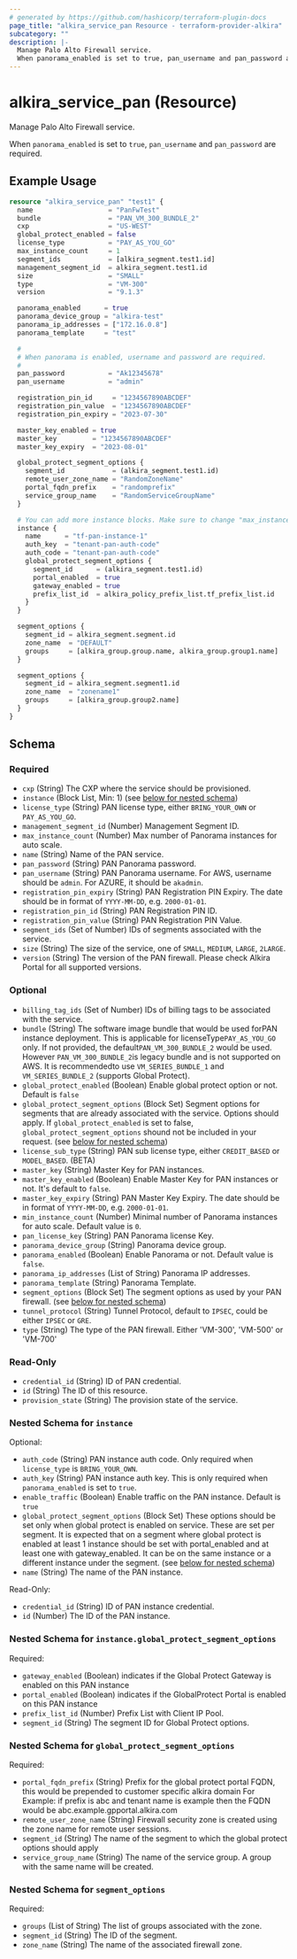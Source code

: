 ```yaml
---
# generated by https://github.com/hashicorp/terraform-plugin-docs
page_title: "alkira_service_pan Resource - terraform-provider-alkira"
subcategory: ""
description: |-
  Manage Palo Alto Firewall service.
  When panorama_enabled is set to true, pan_username and pan_password are required.
---
```


# alkira_service_pan (Resource)

Manage Palo Alto Firewall service.

When `panorama_enabled` is set to `true`, `pan_username` and `pan_password` are required.

## Example Usage

```terraform
resource "alkira_service_pan" "test1" {
  name                   = "PanFwTest"
  bundle                 = "PAN_VM_300_BUNDLE_2"
  cxp                    = "US-WEST"
  global_protect_enabled = false
  license_type           = "PAY_AS_YOU_GO"
  max_instance_count     = 1
  segment_ids            = [alkira_segment.test1.id]
  management_segment_id  = alkira_segment.test1.id
  size                   = "SMALL"
  type                   = "VM-300"
  version                = "9.1.3"

  panorama_enabled      = true
  panorama_device_group = "alkira-test"
  panorama_ip_addresses = ["172.16.0.8"]
  panorama_template     = "test"

  #
  # When panorama is enabled, username and password are required.
  #
  pan_password           = "Ak12345678"
  pan_username           = "admin"

  registration_pin_id     = "1234567890ABCDEF"
  registration_pin_value  = "1234567890ABCDEF"
  registration_pin_expiry = "2023-07-30"

  master_key_enabled = true
  master_key         = "1234567890ABCDEF"
  master_key_expiry  = "2023-08-01"

  global_protect_segment_options {
    segment_id            = (alkira_segment.test1.id)
    remote_user_zone_name = "RandomZoneName"
    portal_fqdn_prefix    = "randomprefix"
    service_group_name    = "RandomServiceGroupName"
  }

  # You can add more instance blocks. Make sure to change "max_instance_count".
  instance {
    name      = "tf-pan-instance-1"
    auth_key  = "tenant-pan-auth-code"
    auth_code = "tenant-pan-auth-code"
    global_protect_segment_options {
      segment_id      = (alkira_segment.test1.id)
      portal_enabled  = true
      gateway_enabled = true
      prefix_list_id  = alkira_policy_prefix_list.tf_prefix_list.id
    }
  }

  segment_options {
    segment_id = alkira_segment.segment.id
    zone_name  = "DEFAULT"
    groups     = [alkira_group.group.name, alkira_group.group1.name]
  }

  segment_options {
    segment_id = alkira_segment.segment1.id
    zone_name  = "zonename1"
    groups     = [alkira_group.group2.name]
  }
}
```

<!-- schema generated by tfplugindocs -->
## Schema

### Required

- `cxp` (String) The CXP where the service should be provisioned.
- `instance` (Block List, Min: 1) (see [below for nested schema](#nestedblock--instance))
- `license_type` (String) PAN license type, either `BRING_YOUR_OWN` or `PAY_AS_YOU_GO`.
- `management_segment_id` (Number) Management Segment ID.
- `max_instance_count` (Number) Max number of Panorama instances for auto scale.
- `name` (String) Name of the PAN service.
- `pan_password` (String) PAN Panorama password.
- `pan_username` (String) PAN Panorama username. For AWS, username should be `admin`. For AZURE, it should be `akadmin`.
- `registration_pin_expiry` (String) PAN Registration PIN Expiry. The date should be in format of `YYYY-MM-DD`, e.g. `2000-01-01`.
- `registration_pin_id` (String) PAN Registration PIN ID.
- `registration_pin_value` (String) PAN Registration PIN Value.
- `segment_ids` (Set of Number) IDs of segments associated with the service.
- `size` (String) The size of the service, one of `SMALL`, `MEDIUM`, `LARGE`, `2LARGE`.
- `version` (String) The version of the PAN firewall. Please check Alkira Portal for all supported versions.

### Optional

- `billing_tag_ids` (Set of Number) IDs of billing tags to be associated with the service.
- `bundle` (String) The software image bundle that would be used forPAN instance deployment. This is applicable for licenseType`PAY_AS_YOU_GO` only. If not provided, the default`PAN_VM_300_BUNDLE_2` would be used. However `PAN_VM_300_BUNDLE_2`is legacy bundle and is not supported on AWS. It is recommendedto use `VM_SERIES_BUNDLE_1` and `VM_SERIES_BUNDLE_2` (supports Global Protect).
- `global_protect_enabled` (Boolean) Enable global protect option or not. Default is `false`
- `global_protect_segment_options` (Block Set) Segment options for segments that are already associated with the service. Options should apply. If `global_protect_enabled` is set to false, `global_protect_segment_options` shound not be included in your request. (see [below for nested schema](#nestedblock--global_protect_segment_options))
- `license_sub_type` (String) PAN sub license type, either `CREDIT_BASED` or `MODEL_BASED`. (BETA)
- `master_key` (String) Master Key for PAN instances.
- `master_key_enabled` (Boolean) Enable Master Key for PAN instances or not. It's default to `false`.
- `master_key_expiry` (String) PAN Master Key Expiry. The date should be in format of `YYYY-MM-DD`, e.g. `2000-01-01`.
- `min_instance_count` (Number) Minimal number of Panorama instances for auto scale. Default value is `0`.
- `pan_license_key` (String) PAN Panorama license Key.
- `panorama_device_group` (String) Panorama device group.
- `panorama_enabled` (Boolean) Enable Panorama or not. Default value is `false`.
- `panorama_ip_addresses` (List of String) Panorama IP addresses.
- `panorama_template` (String) Panorama Template.
- `segment_options` (Block Set) The segment options as used by your PAN firewall. (see [below for nested schema](#nestedblock--segment_options))
- `tunnel_protocol` (String) Tunnel Protocol, default to `IPSEC`, could be either `IPSEC` or `GRE`.
- `type` (String) The type of the PAN firewall. Either 'VM-300', 'VM-500' or 'VM-700'

### Read-Only

- `credential_id` (String) ID of PAN credential.
- `id` (String) The ID of this resource.
- `provision_state` (String) The provision state of the service.

<a id="nestedblock--instance"></a>
### Nested Schema for `instance`

Optional:

- `auth_code` (String) PAN instance auth code. Only required when `license_type` is `BRING_YOUR_OWN`.
- `auth_key` (String) PAN instance auth key. This is only required when `panorama_enabled` is set to `true`.
- `enable_traffic` (Boolean) Enable traffic on the PAN instance. Default is `true`
- `global_protect_segment_options` (Block Set) These options should be set only when global protect is enabled on service. These are set per segment. It is expected that on a segment where global protect is enabled at least 1 instance should be set with portal_enabled and at least one with gateway_enabled. It can be on the same instance or a different instance under the segment. (see [below for nested schema](#nestedblock--instance--global_protect_segment_options))
- `name` (String) The name of the PAN instance.

Read-Only:

- `credential_id` (String) ID of PAN instance credential.
- `id` (Number) The ID of the PAN instance.

<a id="nestedblock--instance--global_protect_segment_options"></a>
### Nested Schema for `instance.global_protect_segment_options`

Required:

- `gateway_enabled` (Boolean) indicates if the Global Protect Gateway is enabled on this PAN instance
- `portal_enabled` (Boolean) indicates if the GlobalProtect Portal is enabled on this PAN instance
- `prefix_list_id` (Number) Prefix List with Client IP Pool.
- `segment_id` (String) The segment ID for Global Protect options.



<a id="nestedblock--global_protect_segment_options"></a>
### Nested Schema for `global_protect_segment_options`

Required:

- `portal_fqdn_prefix` (String) Prefix for the global protect portal FQDN, this would be prepended to customer specific alkira domain For Example: if prefix is abc and tenant name is example then the FQDN would be abc.example.gpportal.alkira.com
- `remote_user_zone_name` (String) Firewall security zone is created using the zone name for remote user sessions.
- `segment_id` (String) The name of the segment to which the global protect options should apply
- `service_group_name` (String) The name of the service group. A group with the same name will be created.


<a id="nestedblock--segment_options"></a>
### Nested Schema for `segment_options`

Required:

- `groups` (List of String) The list of groups associated with the zone.
- `segment_id` (String) The ID of the segment.
- `zone_name` (String) The name of the associated firewall zone.
